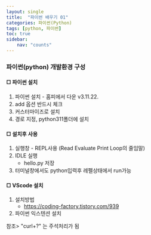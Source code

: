```yaml
---
layout: single
title:  "파이썬 배우기 01"
categories: 파이썬(Python)
tags: [python, 파이썬]
toc: true
sidebar:
    nav: "counts"
---
```


### 파이썬(python) 개발환경 구성 


#### □ 파이썬 설치

1. 파이썬 설치 - 홈피에서 다운 v3.11.22.
2. add 옵션 반드시 체크
3. 커스터마이즈로 설치
4. 경로 지정, python311폴더에 설치

#### □ 설치후 사용

1. 실행창 - REPL사용 (Read Evaluate Print Loop의 줄임말)
2. IDLE 실행
   - hello.py 저장
3. 터미널창에서도 python입력후 레펠상태에서 run가능


#### □ VScode 설치

1. 설치방법
   - https://coding-factory.tistory.com/939
2. 파이썬 익스텐션 설치

참조> "curl+?" 는 주석처리가 됨
